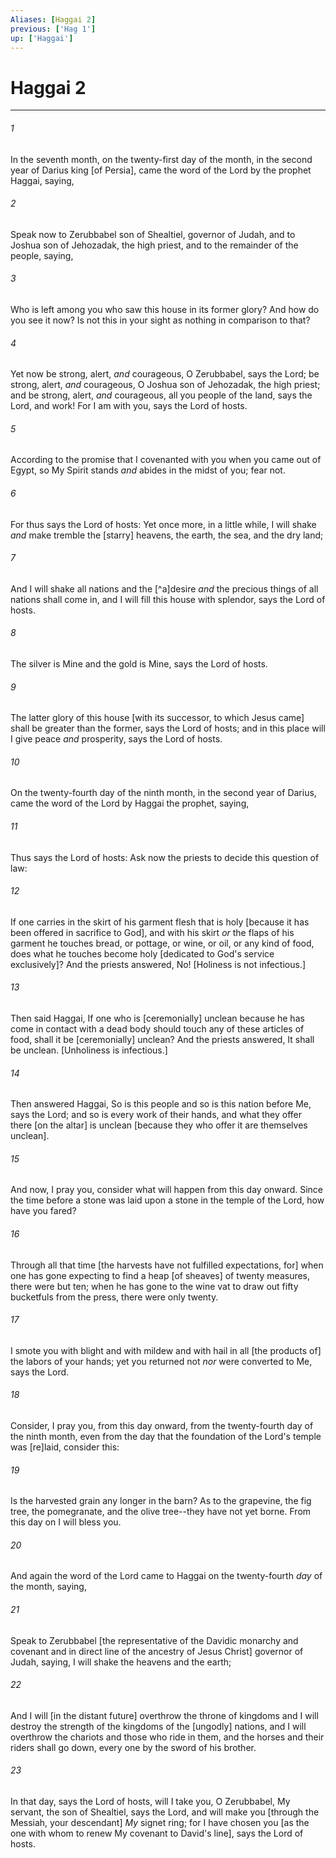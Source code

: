 ```yaml
---
Aliases: [Haggai 2]
previous: ['Hag 1']
up: ['Haggai']
---
```

# Haggai 2

***














###### 1 






In the seventh month, on the twenty-first day of the month, in the second year of Darius king [of Persia], came the word of the Lord by the prophet Haggai, saying, 













###### 2 






Speak now to Zerubbabel son of Shealtiel, governor of Judah, and to Joshua son of Jehozadak, the high priest, and to the remainder of the people, saying, 













###### 3 






Who is left among you who saw this house in its former glory? And how do you see it now? Is not this in your sight as nothing in comparison to that? 













###### 4 






Yet now be strong, alert, _and_ courageous, O Zerubbabel, says the Lord; be strong, alert, _and_ courageous, O Joshua son of Jehozadak, the high priest; and be strong, alert, _and_ courageous, all you people of the land, says the Lord, and work! For I am with you, says the Lord of hosts. 













###### 5 






According to the promise that I covenanted with you when you came out of Egypt, so My Spirit stands _and_ abides in the midst of you; fear not. 













###### 6 






For thus says the Lord of hosts: Yet once more, in a little while, I will shake _and_ make tremble the [starry] heavens, the earth, the sea, and the dry land; 













###### 7 






And I will shake all nations and the [^a]desire _and_ the precious things of all nations shall come in, and I will fill this house with splendor, says the Lord of hosts. 













###### 8 






The silver is Mine and the gold is Mine, says the Lord of hosts. 













###### 9 






The latter glory of this house [with its successor, to which Jesus came] shall be greater than the former, says the Lord of hosts; and in this place will I give peace _and_ prosperity, says the Lord of hosts. 













###### 10 






On the twenty-fourth day of the ninth month, in the second year of Darius, came the word of the Lord by Haggai the prophet, saying, 













###### 11 






Thus says the Lord of hosts: Ask now the priests to decide this question of law: 













###### 12 






If one carries in the skirt of his garment flesh that is holy [because it has been offered in sacrifice to God], and with his skirt _or_ the flaps of his garment he touches bread, or pottage, or wine, or oil, or any kind of food, does what he touches become holy [dedicated to God's service exclusively]? And the priests answered, No! [Holiness is not infectious.] 













###### 13 






Then said Haggai, If one who is [ceremonially] unclean because he has come in contact with a dead body should touch any of these articles of food, shall it be [ceremonially] unclean? And the priests answered, It shall be unclean. [Unholiness is infectious.] 













###### 14 






Then answered Haggai, So is this people and so is this nation before Me, says the Lord; and so is every work of their hands, and what they offer there [on the altar] is unclean [because they who offer it are themselves unclean]. 













###### 15 






And now, I pray you, consider what will happen from this day onward. Since the time before a stone was laid upon a stone in the temple of the Lord, how have you fared? 













###### 16 






Through all that time [the harvests have not fulfilled expectations, for] when one has gone expecting to find a heap [of sheaves] of twenty measures, there were but ten; when he has gone to the wine vat to draw out fifty bucketfuls from the press, there were only twenty. 













###### 17 






I smote you with blight and with mildew and with hail in all [the products of] the labors of your hands; yet you returned not _nor_ were converted to Me, says the Lord. 













###### 18 






Consider, I pray you, from this day onward, from the twenty-fourth day of the ninth month, even from the day that the foundation of the Lord's temple was [re]laid, consider this: 













###### 19 






Is the harvested grain any longer in the barn? As to the grapevine, the fig tree, the pomegranate, and the olive tree--they have not yet borne. From this day on I will bless you. 













###### 20 






And again the word of the Lord came to Haggai on the twenty-fourth _day_ of the month, saying, 













###### 21 






Speak to Zerubbabel [the representative of the Davidic monarchy and covenant and in direct line of the ancestry of Jesus Christ] governor of Judah, saying, I will shake the heavens and the earth; 













###### 22 






And I will [in the distant future] overthrow the throne of kingdoms and I will destroy the strength of the kingdoms of the [ungodly] nations, and I will overthrow the chariots and those who ride in them, and the horses and their riders shall go down, every one by the sword of his brother. 













###### 23 






In that day, says the Lord of hosts, will I take you, O Zerubbabel, My servant, the son of Shealtiel, says the Lord, and will make you [through the Messiah, your descendant] _My_ signet ring; for I have chosen you [as the one with whom to renew My covenant to David's line], says the Lord of hosts.

